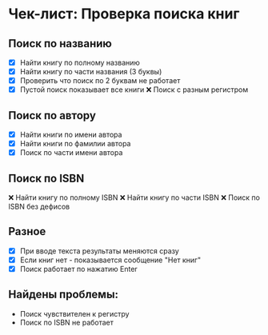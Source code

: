 # Чек-лист: Проверка поиска книг

## Поиск по названию
- [x] Найти книгу по полному названию
- [x] Найти книгу по части названия (3 буквы)
- [x] Проверить что поиск по 2 буквам не работает
- [x] Пустой поиск показывает все книги
  ❌ Поиск с разным регистром

## Поиск по автору
- [x] Найти книги по имени автора
- [x] Найти книги по фамилии автора
- [x] Поиск по части имени автора

## Поиск по ISBN
  ❌ Найти книгу по полному ISBN
  ❌ Найти книгу по части ISBN
  ❌ Поиск по ISBN без дефисов

## Разное
- [x] При вводе текста результаты меняются сразу
- [x] Если книг нет - показывается сообщение "Нет книг"
- [x] Поиск работает по нажатию Enter

## Найдены проблемы:
- Поиск чувствителен к регистру
- Поиск по ISBN не работает

